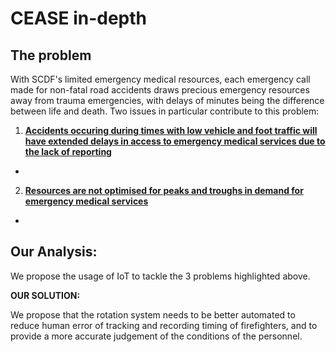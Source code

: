 # CEASE in-depth

## The problem
With SCDF's limited emergency medical resources, each emergency call made for non-fatal road accidents draws precious emergency resources away from trauma emergencies, with delays of minutes being the difference between life and death. Two issues in particular contribute to this problem:

1. **<u>Accidents occuring during times with low vehicle and foot traffic will have extended delays in access to emergency medical services due to the lack of reporting</u>**
- 

2. **<u>Resources are not optimised for peaks and troughs in demand for emergency medical services</u>**
-


## Our Analysis:

We propose the usage of IoT to tackle the 3 problems highlighted above.

**OUR SOLUTION:**

We propose that the rotation system needs to be better automated to reduce human error of tracking and recording timing of firefighters, and to provide a more accurate judgement of the conditions of the personnel. 
